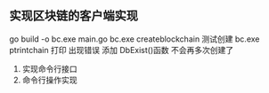 ## 实现区块链的客户端实现
go build  -o bc.exe main.go 
bc.exe createblockchain 测试创建 
bc.exe ptrintchain 打印  出现错误
添加 DbExist()函数  不会再多次创建了


1. 实现命令行接口
2. 命令行操作实现
